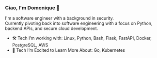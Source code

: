 ### Ciao, I'm Domenique 👋

I'm a software engineer with a background in security.  
Currently pivoting back into software engineering with a focus on Python, backend APIs, and secure cloud development.

- 🛠️ Tech I’m working with: Linux, Python, Bash, Flask, FastAPI, Docker, PostgreSQL, AWS
- 🔭 Tech I’m Excited to Learn More About: Go, Kubernetes 


<!--
**domssilva/domssilva** is a ✨ _special_ ✨ repository because its `README.md` (this file) appears on your GitHub profile.

Here are some ideas to get you started:

- 🔭 I’m currently working on ...
- 🌱 I’m currently learning ...
- 👯 I’m looking to collaborate on ...
- 🤔 I’m looking for help with ...
- 💬 Ask me about ...
- 📫 How to reach me: ...
- 😄 Pronouns: ...
- ⚡ Fun fact: ...

-->
